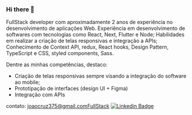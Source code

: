 ### Hi there 👋

FullStack developer com aproximadamente 2 anos de experiência no desenvolvimento de aplicações Web.
Experiência em desenvolvimento de softwares com tecnologias como React, Next, Flutter e Node;
Habilidades em realizar a criação de telas responsivas e integração a APIs;
Conhecimento de Context API, redux, React hooks, Design Pattern, TypeScript e CSS, styled components, Sass.

Dentre as minhas competências, destaco: 
- Criação de telas responsivas sempre visando a integração do software ao mobile;
- Prototipação de interfaces (design UI + Figma)
- Integração com APIs

contato: joaocruz375@gmail.comFullStack
[![Linkedin Badge](https://img.shields.io/badge/-LinkedIn-blue?style=flat-square&logo=Linkedin&logoColor=white&link=https://www.linkedin.com/in/jo%C3%A3o-vitor-oliveira-cruz-252596191/)](https://www.linkedin.com/in/jo%C3%A3o-vitor-oliveira-cruz-252596191/)

<!--
**jcruz375/jcruz375** is a ✨ _special_ ✨ repository because its `README.md` (this file) appears on your GitHub profile.

Here are some ideas to get you started:


- 👯 I’m looking to collaborate on ...

- 💬 Ask me about ...
- 📫 How to reach me: ...
- 😄 Pronouns: ...
- ⚡ Fun fact: ...
-->
